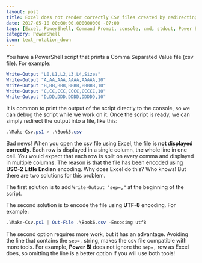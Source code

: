 ```yaml
---
layout: post
title: Excel does not render correctly CSV files created by redirecting the standard output of PowerShell or the Command Prompt
date: 2017-05-10 00:00:00.000000000 -07:00
tags: [Excel, PowerShell, Command Prompt, console, cmd, stdout, Power BI]
category: PowerShell
icon: text_rotation_down
---
```


You have a PowerShell script that prints a Comma Separated Value file (csv file). For example:

```powershell
Write-Output "L0,L1,L2,L3,L4,Sizes"
Write-Output "A,AA,AAA,AAAA,AAAAA,10"
Write-Output "B,BB,BBB,BBBB,BBBBB,10"
Write-Output "C,CC,CCC,CCCC,CCCCC,10"
Write-Output "D,DD,DDD,DDDD,DDDDD,10"
```

It is common to print the output of the script directly to the console, so we can debug the script while we work on it. Once the script is ready, we can simply redirect the output into a file, like this:

```powershell
.\Make-Csv.ps1 > .\Book5.csv
```

Bad news! When you open the csv file using Excel, the file **is not displayed correctly**. Each row is displayed in a single column, the whole line in one cell. You would expect that each row is split on every comma and displayed in multiple columns. The reason is that the file has been encoded using **USC-2 Little Endian** encoding. Why does Excel do this? Who knows! But there are two solutions for this problem.

The first solution is to add `Write-Output "sep=,"` at the beginning of the script.

The second solution is to encode the file using **UTF-8** encoding. For example:

```powershell
.\Make-Csv.ps1 | Out-File .\Book6.csv -Encoding utf8
```

The second option requires more work, but it has an advantage. Avoiding the line that contains the `sep=,` string, makes the csv file compatible with more tools. For example, **Power BI** does not ignore the `sep=,` row as Excel does, so omitting the line is a better option if you will use both tools!
